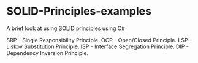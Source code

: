 # SOLID-Principles-examples
A brief look at using SOLID principles using C#

SRP - Single Responsibility Principle.
OCP - Open/Closed Principle.
LSP - Liskov Substitution Principle.
ISP - Interface Segregation Principle.
DIP - Dependency Inversion Principle.

